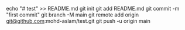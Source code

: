 echo "# test" >> README.md
git init
git add README.md
git commit -m "first commit"
git branch -M main
git remote add origin git@github.com:mohd-aslam/test.git
git push -u origin main
